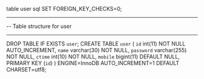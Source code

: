 table user sql
SET FOREIGN_KEY_CHECKS=0;

-- ----------------------------
-- Table structure for user
-- ----------------------------
DROP TABLE IF EXISTS `user`;
CREATE TABLE `user` (
  `id` int(11) NOT NULL AUTO_INCREMENT,
  `name` varchar(30) NOT NULL,
  `password` varchar(255) NOT NULL,
  `ctime` int(10) NOT NULL,
  `mobile` bigint(11) DEFAULT NULL,
  PRIMARY KEY (`id`)
) ENGINE=InnoDB AUTO_INCREMENT=1 DEFAULT CHARSET=utf8;
